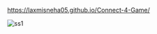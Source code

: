 https://laxmisneha05.github.io/Connect-4-Game/

![ss1](https://github.com/Laxmisneha05/Connect-4-Game/assets/113546595/9e3ddedc-377c-4c8e-afeb-75cba5d7542a)
